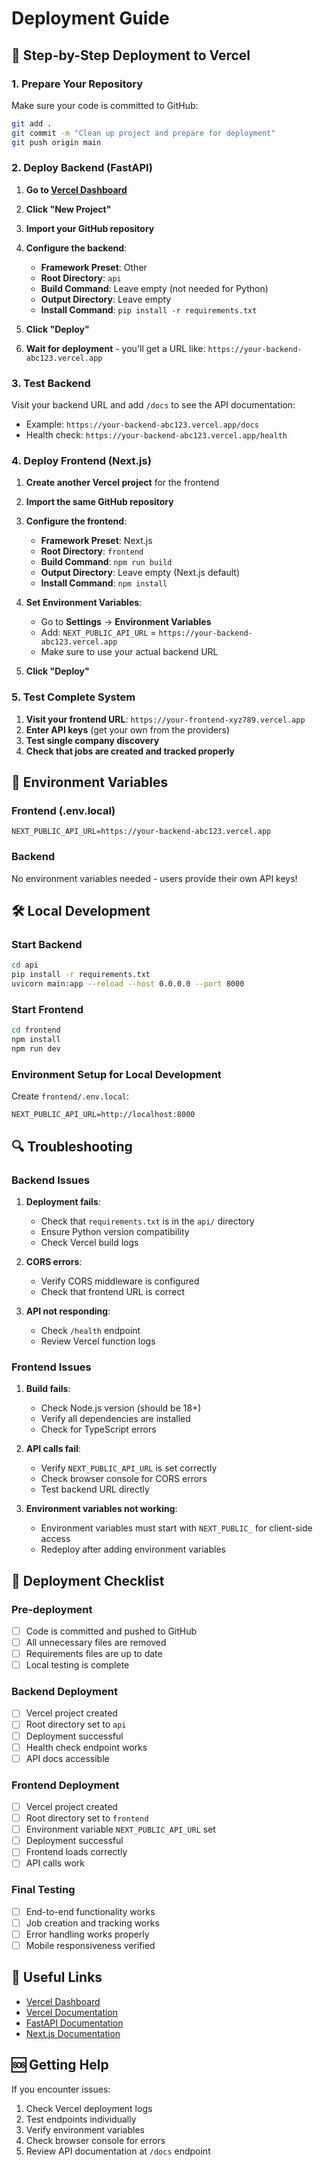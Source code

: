 # Deployment Guide

## 🚀 Step-by-Step Deployment to Vercel

### 1. Prepare Your Repository

Make sure your code is committed to GitHub:

```bash
git add .
git commit -m "Clean up project and prepare for deployment"
git push origin main
```

### 2. Deploy Backend (FastAPI)

1. **Go to [Vercel Dashboard](https://vercel.com/dashboard)**
2. **Click "New Project"**
3. **Import your GitHub repository**
4. **Configure the backend**:
   - **Framework Preset**: Other
   - **Root Directory**: `api`
   - **Build Command**: Leave empty (not needed for Python)
   - **Output Directory**: Leave empty
   - **Install Command**: `pip install -r requirements.txt`

5. **Click "Deploy"**
6. **Wait for deployment** - you'll get a URL like: `https://your-backend-abc123.vercel.app`

### 3. Test Backend

Visit your backend URL and add `/docs` to see the API documentation:
- Example: `https://your-backend-abc123.vercel.app/docs`
- Health check: `https://your-backend-abc123.vercel.app/health`

### 4. Deploy Frontend (Next.js)

1. **Create another Vercel project** for the frontend
2. **Import the same GitHub repository**
3. **Configure the frontend**:
   - **Framework Preset**: Next.js
   - **Root Directory**: `frontend`
   - **Build Command**: `npm run build`
   - **Output Directory**: Leave empty (Next.js default)
   - **Install Command**: `npm install`

4. **Set Environment Variables**:
   - Go to **Settings** → **Environment Variables**
   - Add: `NEXT_PUBLIC_API_URL` = `https://your-backend-abc123.vercel.app`
   - Make sure to use your actual backend URL

5. **Click "Deploy"**

### 5. Test Complete System

1. **Visit your frontend URL**: `https://your-frontend-xyz789.vercel.app`
2. **Enter API keys** (get your own from the providers)
3. **Test single company discovery**
4. **Check that jobs are created and tracked properly**

## 🔧 Environment Variables

### Frontend (.env.local)

```env
NEXT_PUBLIC_API_URL=https://your-backend-abc123.vercel.app
```

### Backend

No environment variables needed - users provide their own API keys!

## 🛠️ Local Development

### Start Backend
```bash
cd api
pip install -r requirements.txt
uvicorn main:app --reload --host 0.0.0.0 --port 8000
```

### Start Frontend
```bash
cd frontend
npm install
npm run dev
```

### Environment Setup for Local Development

Create `frontend/.env.local`:
```env
NEXT_PUBLIC_API_URL=http://localhost:8000
```

## 🔍 Troubleshooting

### Backend Issues

1. **Deployment fails**:
   - Check that `requirements.txt` is in the `api/` directory
   - Ensure Python version compatibility
   - Check Vercel build logs

2. **CORS errors**:
   - Verify CORS middleware is configured
   - Check that frontend URL is correct

3. **API not responding**:
   - Check `/health` endpoint
   - Review Vercel function logs

### Frontend Issues

1. **Build fails**:
   - Check Node.js version (should be 18+)
   - Verify all dependencies are installed
   - Check for TypeScript errors

2. **API calls fail**:
   - Verify `NEXT_PUBLIC_API_URL` is set correctly
   - Check browser console for CORS errors
   - Test backend URL directly

3. **Environment variables not working**:
   - Environment variables must start with `NEXT_PUBLIC_` for client-side access
   - Redeploy after adding environment variables

## 📝 Deployment Checklist

### Pre-deployment
- [ ] Code is committed and pushed to GitHub
- [ ] All unnecessary files are removed
- [ ] Requirements files are up to date
- [ ] Local testing is complete

### Backend Deployment
- [ ] Vercel project created
- [ ] Root directory set to `api`
- [ ] Deployment successful
- [ ] Health check endpoint works
- [ ] API docs accessible

### Frontend Deployment
- [ ] Vercel project created
- [ ] Root directory set to `frontend`
- [ ] Environment variable `NEXT_PUBLIC_API_URL` set
- [ ] Deployment successful
- [ ] Frontend loads correctly
- [ ] API calls work

### Final Testing
- [ ] End-to-end functionality works
- [ ] Job creation and tracking works
- [ ] Error handling works properly
- [ ] Mobile responsiveness verified

## 🔗 Useful Links

- [Vercel Dashboard](https://vercel.com/dashboard)
- [Vercel Documentation](https://vercel.com/docs)
- [FastAPI Documentation](https://fastapi.tiangolo.com/)
- [Next.js Documentation](https://nextjs.org/docs)

## 🆘 Getting Help

If you encounter issues:

1. Check Vercel deployment logs
2. Test endpoints individually
3. Verify environment variables
4. Check browser console for errors
5. Review API documentation at `/docs` endpoint
